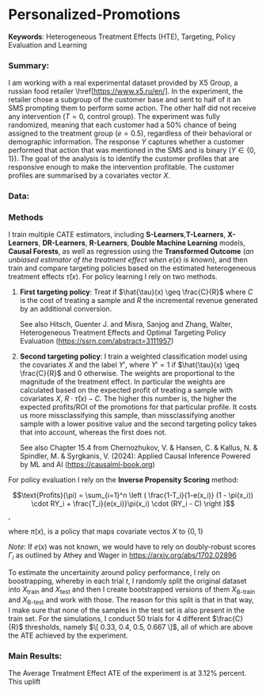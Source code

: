 # Personalized-Promotions
**Keywords**: Heterogeneous Treatment Effects (HTE), Targeting, Policy Evaluation and Learning

### Summary:
I am working with a real experimental dataset provided by X5 Group, a russian food retailer \href[https://www.x5.ru/en/]. In the experiment, the retailer chose a subgroup of the customer base and sent to half of it an SMS prompting them to perform some action. The other half did not receive any intervention ($T=0$, control group). The experiment was fully randomized, meaning that each customer had a 50% chance of being assigned to the treatment group ($e = 0.5$), regardless of their behavioral or demographic information. The response $Y$ captures whether a customer performed that action that was mentioned in the SMS and is binary ($Y \in \{ 0,1 \}$). The goal of the analysis is to identify the customer profiles that are responsive enough to make the intervention profitable. The customer profiles are summarised by a covariates vector $X$.


### Data:


### Methods
I train multiple $\text{CATE}$ estimators, including **S-Learners**,**T-Learners**, **X-Learners**, **DR-Learners**, **R-Learners**,  **Double Machine Learning** models,  **Causal Forests**, as well as regression using the **Transformed Outcome** (*an unbiased estimator of the treatment effect when* $e(x)$ *is known*), and then train and compare targeting policies based on the estimated heterogeneous treatment effects $\hat{\tau}(x)$. For policy learning I rely on two methods.

1. **First targeting policy**: Treat if $\hat{\tau}(x) \geq \frac{C}{R}$ where $C$ is the cost of treating a sample and $R$ the incremental revenue generated by an additional conversion.

   See also Hitsch, Guenter J. and Misra, Sanjog and Zhang, Walter, Heterogeneous Treatment Effects and Optimal Targeting Policy Evaluation (https://ssrn.com/abstract=3111957)

  
2. **Second targeting policy**: I train a weighted classification model using the covariates $X$ and the label $Y'$, where $Y' =1$ if $\hat{\tau}(x) \geq \frac{C}{R}$ and $0$ otherwise. The weights are proportional to the magnitude of the treatment effect. In particular the weights are calculated based on the expected profit of treating a sample with covariates $X$, $R\cdot \hat{\tau}(x) -C$. The higher this number is, the higher the expected profits/ROI of the promotions for that particular profile. It costs us more missclassifying this sample, than missclassifying another sample with a lower positive value and the second targeting policy takes that into account, whereas the first does not.  

   See also Chapter 15.4 from Chernozhukov, V. & Hansen, C. & Kallus, N. & Spindler, M. & Syrgkanis, V. (2024): Applied Causal Inference Powered by ML and AI (https://causalml-book.org)  
   

  
For policy evaluation I rely on the **Inverse Propensity Scoring** method:

$$\text{Profits}(\pi) = \sum_{i=1}^n \left ( \frac{1-T_i}{1-e(x_i)} (1 - \pi(x_i)) \cdot RY_i + \frac{T_i}{e(x_i)}\pi(x_i) \cdot (RY_i - C) \right )$$,  

where $\pi(x)$, is a policy that maps covariate vectos $X$ to $`\{0,1\}`$

*Note*: If $e(x)$ was not known, we would have to rely on doubly-robust scores $\Gamma_i$ as outlined by Athey and Wager in https://arxiv.org/abs/1702.02896  



To estimate the uncertainity around policy performance, I rely on boostrapping, whereby in each trial $t$, I randomly split the original dataset into $X_{\text{train}}$ and $X_{\text{test}}$ and then I create bootstrapped versions of them $X_{\text{B-train}}$ and $X_{\text{B-test}}$ and work with those. The reason for this split is that in that way, I make sure that none of the samples in the test set is also present in the train set. For the simulations, I conduct 50 trials for 4 different $\frac{C}{R}$ thresholds, namely $\[ 0.33, 0.4, 0.5, 0.667 \]$, all of which are above the $\text{ATE}$ achieved by the experiment.
   

### Main Results:
The Average Treatment Effect $\text{ATE}$ of the experiment is at 3.12% percent. This uplift 


